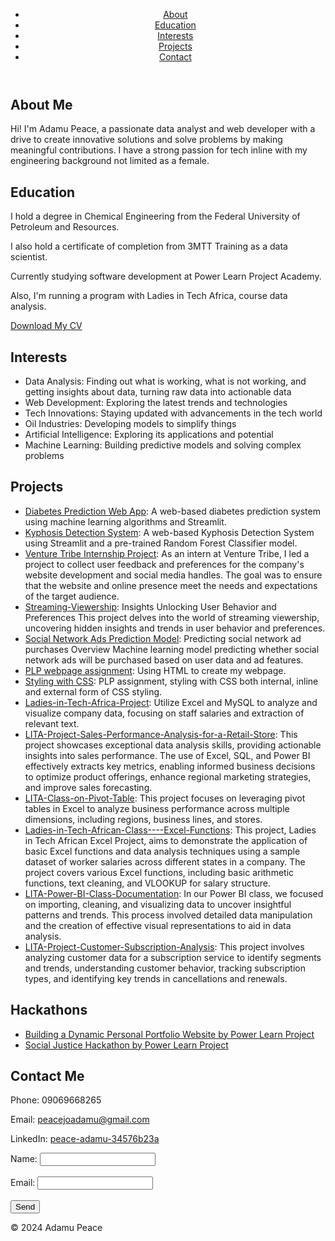 <!DOCTYPE html>
<html lang="en">
<head>
    <meta charset="UTF-8">
    <meta name="viewport" content="width=device-width, initial-scale=1.0">
    <title>Adamu Peace's Portfolio</title>
    <link rel="stylesheet" href="css_portfolio.css">
</head>
<body>
    <header>
        <nav>
            <ul>
                <li><a href="#about">About</a></li>
                <li><a href="#education">Education</a></li>
                <li><a href="#interests">Interests</a></li>
                <li><a href="#projects">Projects</a></li>
                <li><a href="#contact">Contact</a></li>
            </ul>
        </nav>
    </header>
    <main>
        <section id="about">
            <h1>About Me</h1>
            <p>Hi! I'm Adamu Peace, a passionate data analyst and web developer with a drive to create innovative solutions and solve problems by making meaningful contributions. I have a strong passion for tech inline with my engineering background not limited as a female.</p>
        </section>
        <section id="education">
            <h1>Education</h1>
            <p>I hold a degree in Chemical Engineering from the Federal University of Petroleum and Resources.</p>
            <p>I also hold a certificate of completion from 3MTT Training as a data scientist.</p>
            <p>Currently studying software development at Power Learn Project Academy.</p>
            <p>Also, I'm running a program with Ladies in Tech Africa, course data analysis.</p>
            <a href="https://docs.google.com/document/d/1BWGg8HxEi6QnBd-uZy-GQPiFCxGrT6azNTqgya02HUs/edit?usp=sharing" download>Download My CV</a>
        </section>
        <section id="interests">
            <h1>Interests</h1>
            <ul>
                <li>Data Analysis: Finding out what is working, what is not working, and getting insights about data, turning raw data into actionable data</li>
                <li>Web Development: Exploring the latest trends and technologies</li>
                <li>Tech Innovations: Staying updated with advancements in the tech world</li>
                <li>Oil Industries: Developing models to simplify things</li>
                <li>Artificial Intelligence: Exploring its applications and potential</li>
                <li>Machine Learning: Building predictive models and solving complex problems</li>
            </ul>
        </section>
        <section id="projects">
            <h1>Projects</h1>
            <ul>
                <li><a href="https://github.com/peace-adamu/Diabetes-Prediction-Web-App">Diabetes Prediction Web App</a>: A web-based diabetes prediction system using machine learning algorithms and Streamlit.</li>
                <li><a href="https://github.com/peace-adamu/Kyhosis-Prediction-System">Kyphosis Detection System</a>: A web-based Kyphosis Detection System using Streamlit and a pre-trained Random Forest Classifier model.</li>
                <li><a href="https://github.com/peace-adamu/Venture-Tribe-Internship-Project-">Venture Tribe Internship Project</a>: As an intern at Venture Tribe, I led a project to collect user feedback and preferences for the company's website development and social media handles. The goal was to ensure that the website and online presence meet the needs and expectations of the target audience.</li>
                <li><a href="https://github.com/peace-adamu/Streaming-Viewership">Streaming-Viewership</a>: Insights Unlocking User Behavior and Preferences This project delves into the world of streaming viewership, uncovering hidden insights and trends in user behavior and preferences.</li>
                <li><a href="https://github.com/peace-adamu/SocialNetworkAdv-Prediction-Application">Social Network Ads Prediction Model</a>: Predicting social network ad purchases Overview Machine learning model predicting whether social network ads will be purchased based on user data and ad features.</li>
                <li><a href="https://github.com/PLP-WebTechnologies/plp-webtechnologies-classroom-introduction-to-html-aug-2024-week-1">PLP webpage assignment</a>: Using HTML to create my webpage.</li>
                <li><a href="https://github.com/PLP-WebTechnologies/introduction-to-css-peace-adamu">Styling with CSS</a>: PLP assignment, styling with CSS both internal, inline and external form of CSS styling.</li>
                <li><a href="https://github.com/peace-adamu/Ladies-in-Tech-Africa-Project">Ladies-in-Tech-Africa-Project</a>: Utilize Excel and MySQL to analyze and visualize company data, focusing on staff salaries and extraction of relevant text.</li>
                <li><a href="https://github.com/peace-adamu/LITA-Project-Sales-Performance-Analysis-for-a-Retail-Store.git">LITA-Project-Sales-Performance-Analysis-for-a-Retail-Store</a>: This project showcases exceptional data analysis skills, providing actionable insights into sales performance. The use of Excel, SQL, and Power BI effectively extracts key metrics, enabling informed business decisions to optimize product offerings, enhance regional marketing strategies, and improve sales forecasting.</li>
                <li><a href="https://github.com/peace-adamu/LITA-Class-on-Pivot-Table.git">LITA-Class-on-Pivot-Table</a>: This project focuses on leveraging pivot tables in Excel to analyze business performance across multiple dimensions, including regions, business lines, and stores.</li>
                <li><a href="https://github.com/peace-adamu/Ladies-in-Tech-African-Class----Excel-Functions.git">Ladies-in-Tech-African-Class----Excel-Functions</a>: This project, Ladies in Tech African Excel Project, aims to demonstrate the application of basic Excel functions and data analysis techniques using a sample dataset of worker salaries across different states in a company. The project covers various Excel functions, including basic arithmetic functions, text cleaning, and VLOOKUP for salary structure.</li>
                <li><a href="https://github.com/peace-adamu/LITA-Power-BI-Class-Documentation.git">LITA-Power-BI-Class-Documentation</a>: In our Power BI class, we focused on importing, cleaning, and visualizing data to uncover insightful patterns and trends. This process involved detailed data manipulation and the creation of effective visual representations to aid in data analysis.</li>
                <li><a href="https://github.com/peace-adamu/LITA-Project-Customer-Subscription-Analysis.git">LITA-Project-Customer-Subscription-Analysis</a>: This project involves analyzing customer data for a subscription service to identify segments and trends, understanding customer behavior, tracking subscription types, and identifying key trends in cancellations and renewals.</li>
            </ul>
        </section>
        <section id="awards">
            <h1>Hackathons</h1>
            <ul>
                <li><a href="https://drive.google.com/file/d/1Gda7C8mjH3A77ASEp0hKbUKC0Ymc1ZUx/view?usp=sharing">Building a Dynamic Personal Portfolio Website by Power Learn Project</a></li>
                <li><a href="https://drive.google.com/file/d/1mmAtKWCJRvSPSgf64k9YpeMNkotZdQLJ/view?usp=sharing">Social Justice Hackathon by Power Learn Project</a></li>
            </ul>
        </section>
        <section id="contact">
            <h1>Contact Me</h1>
            <p>Phone: 09069668265</p>
            <p>Email: <a href="mailto:peacejoadamu@gmail.com">peacejoadamu@gmail.com</a></p>
            <p>LinkedIn: <a href="https://www.linkedin.com/in/peace-adamu-34576b23a">peace-adamu-34576b23a</a></p>
            <form>
                <label for="name">Name:</label>
                <input type="text" id="name" name="name"><br><br>
                <label for="email">Email:</label>
                <input type="email" id="email" name="email"><br><br>
                <input type="submit" value="Send">
            </form>
        </section>
    </main>
    <footer>
        <p>&copy; 2024 Adamu Peace</p>
    </footer>
</body>
</html>
